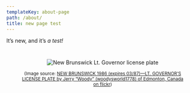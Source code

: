 ```yaml
---
templateKey: about-page
path: /about/
title: new page test
---
```

It’s new, and it’s _a test!_

<figure style="text-align: center">
  <span  style="display: block; margin: 40px auto">

![New Brunswick Lt. Governor license plate](/img/3859918239_43f90d724f_o.jpg)

<figcaption>
<small>(Image source: <a href="https://www.flickr.com/photos/woodysworld1778/3859918239">NEW BRUNSWICK 1986 (expires 03/87)—LT. GOVERNOR’S LICENSE PLATE by Jerry “Woody” (woodysworld1778) of Edmonton, Canada on flickr</a>)</small>
</figcaption>
</figure>

<br />
